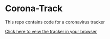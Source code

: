 # Corona-Track

This repo contains code for a coronavirus tracker 

[Click here to veiw the tracker in your browser](https://corona-tracker-1.herokuapp.com/)
